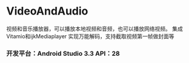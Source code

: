 # VideoAndAudio
视频和音乐播放器，可以播放本地视频和音频，也可以播放网络视频。
集成Vitamio和ijkMediaplayer 实现万能解码，支持截取视频第一帧做封面等

### 开发平台：Android Studio 3.3 API：28
